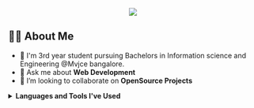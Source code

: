 

<p align="center">
<a>
    <a href="https://www.linkedin.com/in/hithesh-kp-200423213/">
        <img src="https://img.shields.io/badge/%20-Hithesh-black?color=14171A&labelColor=0e76a8&logo=linkedin&logoColor=ffffff" />
  </a>
 
</p>

## 🙋‍♂️ About Me
- 🏫 I'm 3rd year student pursuing Bachelors in Information science and  Engineering @Mvjce bangalore.
- 💬 Ask me about **Web Development**
- 👯 I’m looking to collaborate on **OpenSource Projects**

<details><summary><b>Languages and Tools I've Used</b></summary>
<br>
<p align="center">
  <img src="https://skillicons.dev/icons?i=html,css,js,nodejs,react,mongodb,express,bootstrap,git,github,vscode&perline=7" />
</p>
<br><br>

</details>

